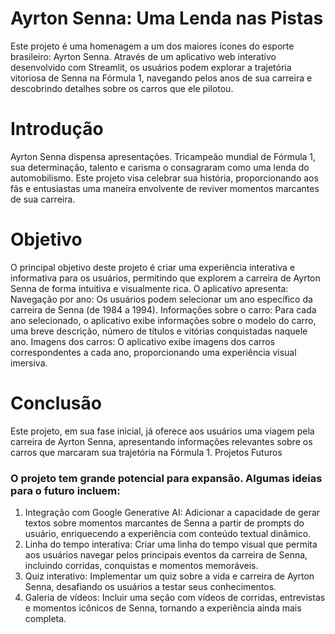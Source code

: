 # Ayrton Senna: Uma Lenda nas Pistas

Este projeto é uma homenagem a um dos maiores ícones do esporte brasileiro: Ayrton Senna. Através de um aplicativo web interativo desenvolvido com Streamlit, os usuários podem explorar a trajetória vitoriosa de Senna na Fórmula 1, navegando pelos anos de sua carreira e descobrindo detalhes sobre os carros que ele pilotou.

# Introdução
Ayrton Senna dispensa apresentações. Tricampeão mundial de Fórmula 1, sua determinação, talento e carisma o consagraram como uma lenda do automobilismo. Este projeto visa celebrar sua história, proporcionando aos fãs e entusiastas uma maneira envolvente de reviver momentos marcantes de sua carreira.

# Objetivo
O principal objetivo deste projeto é criar uma experiência interativa e informativa para os usuários, permitindo que explorem a carreira de Ayrton Senna de forma intuitiva e visualmente rica. O aplicativo apresenta:
Navegação por ano: Os usuários podem selecionar um ano específico da carreira de Senna (de 1984 a 1994).
Informações sobre o carro: Para cada ano selecionado, o aplicativo exibe informações sobre o modelo do carro, uma breve descrição, número de títulos e vitórias conquistadas naquele ano.
Imagens dos carros: O aplicativo exibe imagens dos carros correspondentes a cada ano, proporcionando uma experiência visual imersiva.

# Conclusão
Este projeto, em sua fase inicial, já oferece aos usuários uma viagem pela carreira de Ayrton Senna, apresentando informações relevantes sobre os carros que marcaram sua trajetória na Fórmula 1.
Projetos Futuros

### O projeto tem grande potencial para expansão. Algumas ideias para o futuro incluem:
 1) Integração com Google Generative AI: Adicionar a capacidade de gerar textos sobre momentos marcantes de Senna a partir de prompts do usuário, enriquecendo a experiência com conteúdo textual dinâmico.
2) Linha do tempo interativa: Criar uma linha do tempo visual que permita aos usuários navegar pelos principais eventos da carreira de Senna, incluindo corridas, conquistas e momentos memoráveis.
3) Quiz interativo: Implementar um quiz sobre a vida e carreira de Ayrton Senna, desafiando os usuários a testar seus conhecimentos.
4) Galeria de vídeos: Incluir uma seção com vídeos de corridas, entrevistas e momentos icônicos de Senna, tornando a experiência ainda mais completa.

